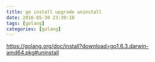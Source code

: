 ```yaml
---
title: go install upgrade uninstall
date: 2016-05-30 23:39:18
tags: [golang]
categories: [golang]
---
```



https://golang.org/doc/install?download=go1.6.3.darwin-amd64.pkg#uninstall
